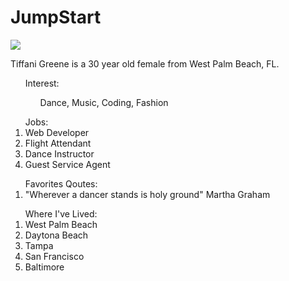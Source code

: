 # JumpStart<!DOCTYPE html>
<html>
	<head>
		<title>Tiffani Greene</title>
	</head>
	<body><img src="https://www.google.com/imgres?imgurl=http%3A%2F%2Fatlantablackstar.com%2Fwp-content%2Fuploads%2F2015%2F07%2Fmistycopeland.jpg&imgrefurl=http%3A%2F%2Fatlantablackstar.com%2F2015%2F07%2F07%2F10-black-ballerinas-other-than-misty-copeland-who-are-also-changing-the-face-of-ballet%2F&docid=ToZU5Ml1ipFYhM&tbnid=QeYhjG7EgfiOVM%3A&vet=10ahUKEwjRoJH2uN7UAhUhwlQKHQ4KAFEQMwhbKAowCg..i&w=2048&h=1549&bih=878&biw=1040&q=black%20dancer&ved=0ahUKEwjRoJH2uN7UAhUhwlQKHQ4KAFEQMwhbKAowCg&iact=mrc&uact=8"/>
<p>Tiffani Greene is a 30 year old female from West Palm Beach, FL.
<ol> Interest: 
    <ul> Dance, Music, Coding, Fashion </ul>
</ol>
<ol> Jobs:
    <li>Web Developer</li>
    <li>Flight Attendant</li>
    <li>Dance Instructor</li>
    <li>Guest Service Agent</li>
</ol>
<ol>Favorites Qoutes:
    <li> "Wherever a dancer stands is holy ground" Martha Graham</li>
</ol>
<ol>Where I've Lived:
    <li>West Palm Beach</li>
    <li>Daytona Beach</li>
    <li>Tampa</li>
    <li>San Francisco</li>
    <li>Baltimore</li>
</ol>
</p>
    </body>
</html>
